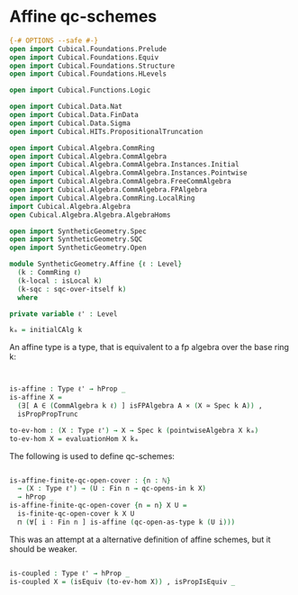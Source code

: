 Affine qc-schemes
=================

```agda
{-# OPTIONS --safe #-}
open import Cubical.Foundations.Prelude
open import Cubical.Foundations.Equiv
open import Cubical.Foundations.Structure
open import Cubical.Foundations.HLevels

open import Cubical.Functions.Logic

open import Cubical.Data.Nat
open import Cubical.Data.FinData
open import Cubical.Data.Sigma
open import Cubical.HITs.PropositionalTruncation

open import Cubical.Algebra.CommRing
open import Cubical.Algebra.CommAlgebra
open import Cubical.Algebra.CommAlgebra.Instances.Initial
open import Cubical.Algebra.CommAlgebra.Instances.Pointwise
open import Cubical.Algebra.CommAlgebra.FreeCommAlgebra
open import Cubical.Algebra.CommAlgebra.FPAlgebra
open import Cubical.Algebra.CommRing.LocalRing
import Cubical.Algebra.Algebra
open Cubical.Algebra.Algebra.AlgebraHoms

open import SyntheticGeometry.Spec
open import SyntheticGeometry.SQC
open import SyntheticGeometry.Open

module SyntheticGeometry.Affine {ℓ : Level}
  (k : CommRing ℓ)
  (k-local : isLocal k)
  (k-sqc : sqc-over-itself k)
  where

private variable ℓ' : Level

kₐ = initialCAlg k

```

An affine type is a type, that is equivalent to a fp algebra over the base ring k:

```agda


is-affine : Type ℓ' → hProp _
is-affine X =
  (∃[ A ∈ (CommAlgebra k ℓ) ] isFPAlgebra A × (X ≃ Spec k A)) ,
  isPropPropTrunc

to-ev-hom : (X : Type ℓ') → X → Spec k (pointwiseAlgebra X kₐ)
to-ev-hom X = evaluationHom X kₐ

```

The following is used to define qc-schemes:

```agda

is-affine-finite-qc-open-cover : {n : ℕ}
  → (X : Type ℓ') → (U : Fin n → qc-opens-in k X)
  → hProp _
is-affine-finite-qc-open-cover {n = n} X U =
  is-finite-qc-open-cover k X U
  ⊓ (∀[ i ∶ Fin n ] is-affine (qc-open-as-type k (U i)))

```

This was an attempt at a alternative definition of affine schemes, but it should be weaker.

```agda

is-coupled : Type ℓ' → hProp _
is-coupled X = (isEquiv (to-ev-hom X)) , isPropIsEquiv _

```
